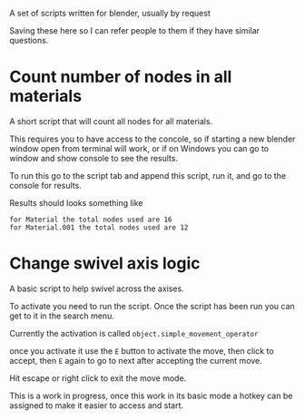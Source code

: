 A set of scripts written for blender, usually by request

Saving these here so I can refer people to them if they have similar questions.

# Count number of nodes in all materials
A short script that will count all nodes for all materials.

This requires you to have access to the concole, so if starting a new blender window open from terminal will work, or if on Windows you can go to window and show console to see the results.

To run this go to the script tab and append this script, run it, and go to the console for results.

Results should looks something like

```
for Material the total nodes used are 16
for Material.001 the total nodes used are 12
```


# Change swivel axis logic
A basic script to help swivel across the axises.

To activate you need to run the script.
Once the script has been run you can get to it in the search menu.

Currently the activation is called `object.simple_movement_operator`

once you activate it use the `E` button to activate the move, then click to accept, then `E` again to go to next after accepting the current move.

Hit escape or right click to exit the move mode.


This is a work in progress, once this work in its basic mode a hotkey can be assigned to make it easier to access and start.

